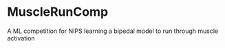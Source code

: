 # MuscleRunComp
A ML competition for NIPS learning a bipedal model to run through muscle activation 
